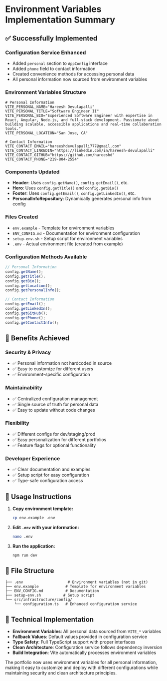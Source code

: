 # Environment Variables Implementation Summary

## ✅ **Successfully Implemented**

### **Configuration Service Enhanced**

- Added `personal` section to `AppConfig` interface
- Added `phone` field to contact information
- Created convenience methods for accessing personal data
- All personal information now sourced from environment variables

### **Environment Variables Structure**

```env
# Personal Information
VITE_PERSONAL_NAME="Hareesh Devulapalli"
VITE_PERSONAL_TITLE="Software Engineer II"
VITE_PERSONAL_BIO="Experienced Software Engineer with expertise in React, Angular, Node.js, and full-stack development. Passionate about building scalable, accessible applications and real-time collaboration tools."
VITE_PERSONAL_LOCATION="San Jose, CA"

# Contact Information
VITE_CONTACT_EMAIL="hareeshdevulapalli777@gmail.com"
VITE_CONTACT_LINKEDIN="https://linkedin.com/in/hareesh-devulapalli"
VITE_CONTACT_GITHUB="https://github.com/hareeshd"
VITE_CONTACT_PHONE="219-804-2554"
```

### **Components Updated**

- **Header**: Uses `config.getName()`, `config.getEmail()`, etc.
- **Hero**: Uses `config.getTitle()` and `config.getBio()`
- **Footer**: Uses `config.getEmail()`, `config.getLinkedIn()`, etc.
- **PersonalInfoRepository**: Dynamically generates personal info from config

### **Files Created**

- `env.example` - Template for environment variables
- `ENV_CONFIG.md` - Documentation for environment configuration
- `setup-env.sh` - Setup script for environment variables
- `.env` - Actual environment file (created from example)

### **Configuration Methods Available**

```typescript
// Personal Information
config.getName();
config.getTitle();
config.getBio();
config.getLocation();
config.getPersonalInfo();

// Contact Information
config.getEmail();
config.getLinkedIn();
config.getGitHub();
config.getPhone();
config.getContactInfo();
```

## 🎯 **Benefits Achieved**

### **Security & Privacy**

- ✅ Personal information not hardcoded in source
- ✅ Easy to customize for different users
- ✅ Environment-specific configuration

### **Maintainability**

- ✅ Centralized configuration management
- ✅ Single source of truth for personal data
- ✅ Easy to update without code changes

### **Flexibility**

- ✅ Different configs for dev/staging/prod
- ✅ Easy personalization for different portfolios
- ✅ Feature flags for optional functionality

### **Developer Experience**

- ✅ Clear documentation and examples
- ✅ Setup script for easy configuration
- ✅ Type-safe configuration access

## 🚀 **Usage Instructions**

1. **Copy environment template:**

   ```bash
   cp env.example .env
   ```

2. **Edit `.env` with your information:**

   ```bash
   nano .env
   ```

3. **Run the application:**
   ```bash
   npm run dev
   ```

## 📁 **File Structure**

```
├── .env                    # Environment variables (not in git)
├── env.example            # Template for environment variables
├── ENV_CONFIG.md          # Documentation
├── setup-env.sh          # Setup script
└── src/infrastructure/config/
    └── configuration.ts   # Enhanced configuration service
```

## 🔧 **Technical Implementation**

- **Environment Variables**: All personal data sourced from `VITE_*` variables
- **Fallback Values**: Default values provided in configuration service
- **Type Safety**: Full TypeScript support with proper interfaces
- **Clean Architecture**: Configuration service follows dependency inversion
- **Build Integration**: Vite automatically processes environment variables

The portfolio now uses environment variables for all personal information, making it easy to customize and deploy with different configurations while maintaining security and clean architecture principles.
